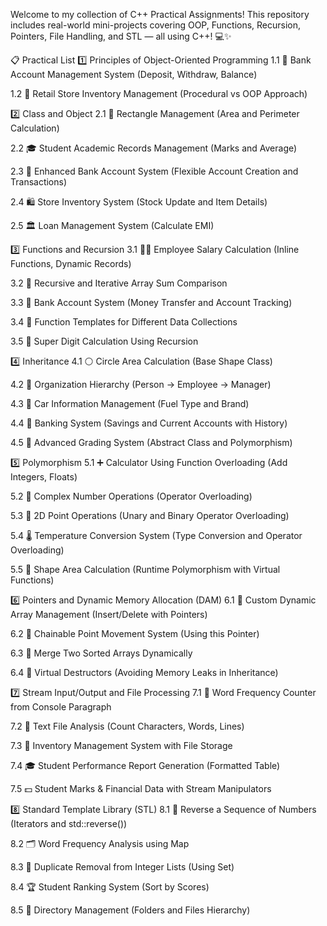 Welcome to my collection of C++ Practical Assignments!
This repository includes real-world mini-projects covering OOP, Functions, Recursion, Pointers, File Handling, and STL — all using C++! 💻✨

📋 Practical List
1️⃣ Principles of Object-Oriented Programming
1.1 🏦 Bank Account Management System (Deposit, Withdraw, Balance)

1.2 🛒 Retail Store Inventory Management (Procedural vs OOP Approach)

2️⃣ Class and Object
2.1 📐 Rectangle Management (Area and Perimeter Calculation)

2.2 🎓 Student Academic Records Management (Marks and Average)

2.3 🏦 Enhanced Bank Account System (Flexible Account Creation and Transactions)

2.4 🛍️ Store Inventory System (Stock Update and Item Details)

2.5 🏛️ Loan Management System (Calculate EMI)

3️⃣ Functions and Recursion
3.1 👩‍💼 Employee Salary Calculation (Inline Functions, Dynamic Records)

3.2 🔄 Recursive and Iterative Array Sum Comparison

3.3 💸 Bank Account System (Money Transfer and Account Tracking)

3.4 🧩 Function Templates for Different Data Collections

3.5 🔢 Super Digit Calculation Using Recursion

4️⃣ Inheritance
4.1 ⚪ Circle Area Calculation (Base Shape Class)

4.2 🏢 Organization Hierarchy (Person → Employee → Manager)

4.3 🚗 Car Information Management (Fuel Type and Brand)

4.4 🏦 Banking System (Savings and Current Accounts with History)

4.5 📝 Advanced Grading System (Abstract Class and Polymorphism)

5️⃣ Polymorphism
5.1 ➕ Calculator Using Function Overloading (Add Integers, Floats)

5.2 🔷 Complex Number Operations (Operator Overloading)

5.3 📍 2D Point Operations (Unary and Binary Operator Overloading)

5.4 🌡️ Temperature Conversion System (Type Conversion and Operator Overloading)

5.5 🔺 Shape Area Calculation (Runtime Polymorphism with Virtual Functions)

6️⃣ Pointers and Dynamic Memory Allocation (DAM)
6.1 🧠 Custom Dynamic Array Management (Insert/Delete with Pointers)

6.2 🎯 Chainable Point Movement System (Using this Pointer)

6.3 🔗 Merge Two Sorted Arrays Dynamically

6.4 🚫 Virtual Destructors (Avoiding Memory Leaks in Inheritance)

7️⃣ Stream Input/Output and File Processing
7.1 📝 Word Frequency Counter from Console Paragraph

7.2 📄 Text File Analysis (Count Characters, Words, Lines)

7.3 🛒 Inventory Management System with File Storage

7.4 🎓 Student Performance Report Generation (Formatted Table)

7.5 💵 Student Marks & Financial Data with Stream Manipulators

8️⃣ Standard Template Library (STL)
8.1 🔁 Reverse a Sequence of Numbers (Iterators and std::reverse())

8.2 🗂️ Word Frequency Analysis using Map

8.3 🚮 Duplicate Removal from Integer Lists (Using Set)

8.4 🏆 Student Ranking System (Sort by Scores)

8.5 📁 Directory Management (Folders and Files Hierarchy)
